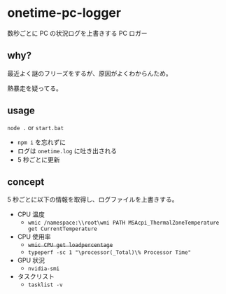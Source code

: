 # onetime-pc-logger

数秒ごとに PC の状況ログを上書きする PC ロガー

## why?

最近よく謎のフリーズをするが、原因がよくわからんため。

熱暴走を疑ってる。

## usage

`node .` or `start.bat`

- `npm i` を忘れずに
- ログは `onetime.log` に吐き出される
- 5 秒ごとに更新

## concept

5 秒ごとに以下の情報を取得し、ログファイルを上書きする。

- CPU 温度
  - `wmic /namespace:\\root\wmi PATH MSAcpi_ThermalZoneTemperature get CurrentTemperature`
- CPU 使用率
  - ~~`wmic CPU get loadpercentage`~~
  - `typeperf -sc 1 "\processor(_Total)\% Processor Time"`
- GPU 状況
  - `nvidia-smi`
- タスクリスト
  - `tasklist -v`
